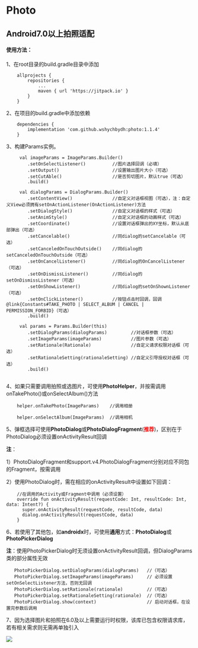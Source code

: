# Photo
## Android7.0以上拍照适配

#### 使用方法：

1、在root目录的build.gradle目录中添加
```
    allprojects {
        repositories {
            ...
            maven { url 'https://jitpack.io' }
        }
    }
```

2、在项目的build.gradle中添加依赖
```
    dependencies {
        implementation 'com.github.wshychbydh:photo:1.1.4'
    }
```

3、构建Params实例。
```
     val imageParams = ImageParams.Builder()
        .setOnSelectListener()          //图片选择回调（必填）
        .setOutput()                    //设置输出图片大小（可选）
        .setCutAble()                   //是否剪切图片，默认true（可选）
        .build()
         
     val dialogParams = DialogParams.Builder()
        .setContentView()               //自定义对话框视图（可选），注：自定义View必须拥有setOnActionListener(OnActionListener)方法
        .setDialogStyle()               //自定义对话框的样式（可选）
        .setAnimStyle()                 //自定义对话框的动画样式（可选）
        .setCoordinate()                //设置对话框弹出的XY坐标，默认从底部弹出（可选）
        .setCancelable()                //同dialog的setCancelable（可选）
        .setCanceledOnTouchOutside()    //同dialog的setCanceledOnTouchOutside（可选）
        .setOnCancelListener()          //同dialog的OnCancelListener（可选）
        .setOnDismissListener()         //同dialog的setOnDismissListener（可选）
        .setOnShowListener()            //同dialog的setOnShownListener（可选）
        .setOnClickListener()           //按钮点击时回调，回调@link{Constants#TAKE_PHOTO | SELECT_ALBUM | CANCEL | PERMISSION_FORBID}（可选）
        .build()
        
     val params = Params.Builder(this)
        .setDialogParams(dialogParams)         //对话框参数（可选）
        .setImageParams(imageParams)           //图片参数（可选）
        .setRationale(Rationale)               //自定义请求权限对话框（可选）
        .setRationaleSetting(rationaleSetting) //自定义引导授权对话框（可选）
        .build()
     
```

4、如果只需要调用拍照或选图片，可使用**PhotoHelper**，并按需调用onTakePhoto()或onSelectAlbum()方法
```
    helper.onTakePhoto(ImageParams)    //调用相册
    
    helper.onSelectAlbum(ImageParams)  //调用相机
```

5、弹框选择可使用**PhotoDialog**或**PhotoDialogFragment**(<font color=#FF0000>**推荐**</font>)，区别在于PhotoDialog必须设置onActivityResult回调

**注**：
   
   1）PhotoDialogFragment和support.v4.PhotoDialogFragment分别对应不同包的Fragment，按需调用
   
   2）使用PhotoDialog时，需在相应的onActivityResult中设置如下回调：
```
    //在调用的Activity或Fragment中调用（必须设置）
    override fun onActivityResult(requestCode: Int, resultCode: Int, data: Intent?) {
      super.onActivityResult(requestCode, resultCode, data)
      dialog.onActivityResult(requestCode, data)
    }
```

6、若使用了其他包，如**androidx**时，可使用**通用**方式：**PhotoDialog**或**PhotoPickerDialog**

**注**：使用PhotoPickerDialog时无须设置onActivityResult回调，但DialogParams类的部分属性无效
```
   PhotoPickerDialog.setDialogParams(dialogParams)   //（可选）
   PhotoPickerDialog.setImageParams(imageParams)     // 必须设置setOnSelectListener方法，否则无回调
   PhotoPickerDialog.setRationale(rationale)         //（可选）
   PhotoPickerDialog.setRationaleSetting(rationale)  //（可选）
   PhotoPickerDialog.show(context)                   // 启动对话框，在设置完参数后调用
```

7、因为选择图片和拍照在6.0及以上需要运行时权限，该库已包含权限请求库，若有相关需求则无需再单独引入

[![](https://jitpack.io/v/wshychbydh/Photo.svg)](https://jitpack.io/#wshychbydh/Photo)

